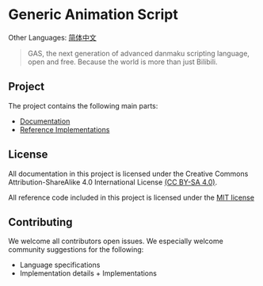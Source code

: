 # Generic Animation Script
Other Languages: [简体中文](README.zh_CN.md)
> GAS, the next generation of advanced danmaku scripting language, open and 
free. Because the world is more than just Bilibili.

## Project
The project contains the following main parts:
- [Documentation](docs/)
- [Reference Implementations](src/)

## License
All documentation in this project is licensed under the 
Creative Commons Attribution-ShareAlike 4.0 International License 
[(CC BY-SA 4.0)](https://creativecommons.org/licenses/by-sa/4.0/).

All reference code included in this project is licensed under the 
[MIT license](https://opensource.org/licenses/MIT)

## Contributing
We welcome all contributors open issues. We especially welcome community 
suggestions for the following:

- Language specifications
- Implementation details + Implementations
